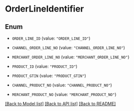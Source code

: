 # OrderLineIdentifier

## Enum


* `ORDER_LINE_ID` (value: `"ORDER_LINE_ID"`)

* `CHANNEL_ORDER_LINE_NO` (value: `"CHANNEL_ORDER_LINE_NO"`)

* `MERCHANT_ORDER_LINE_NO` (value: `"MERCHANT_ORDER_LINE_NO"`)

* `PRODUCT_ID` (value: `"PRODUCT_ID"`)

* `PRODUCT_GTIN` (value: `"PRODUCT_GTIN"`)

* `CHANNEL_PRODUCT_NO` (value: `"CHANNEL_PRODUCT_NO"`)

* `MERCHANT_PRODUCT_NO` (value: `"MERCHANT_PRODUCT_NO"`)


[[Back to Model list]](../README.md#documentation-for-models) [[Back to API list]](../README.md#documentation-for-api-endpoints) [[Back to README]](../README.md)


